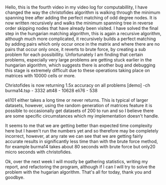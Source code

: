 Hello, this is the fourth video in my video log for computabillity, I have changed the way the christofides algorithm is walking through the minimum spanning tree after adding the perfect matching of odd degree nodes. It is now written recursively and walks the minimum spanning tree in reverse order skipping nodes that have already been visited. I have solved the final step in the hungarian matching algorithm, this is again a recursive algorithm, although much more complicated, it recursively builds a perfect matching by adding pairs which only occur once in the matrix and where there are no pairs that occur only once, it reverts to brute force, by creating a sub problem for each possibillity. Unfortunately I am finding that certain problems, especially very large problems are getting stuck earlier in the hungarian algorithm, which suggests there is another bug and debugging this stage is extremely difficult due to these operations taking place on matrices with 10000 cells or more.


Christofides is now returning 1.5x accuracy on all problems
[demo] -ch burma14.tsp - 3332
att48 - 10628
eli76 - 538

eli101 either takes a long time or never returns. This is typical of larger datasets, however, using the random generation of matrices feature it is possible to occasionally get datasets of 200 to run and so I believe there are some specific circumstances which my implementation doesn't handle.

It seems to me that we are getting better than expected time complexity here but I haven't run the numbers yet and so therefore may be completely incorrect, however, at any rate we can see that we are getting fairly accurate results in significantly less time than with the brute force method, for example burma14 takes about 80 seconds with brute force but only20 micro seconds with christofides.

Ok, over the next week I will mostly be gathering statistics, writing my report, and refactoring the program, although if I can I will try to solve the problem with the hugarian algorithm. That's all for today, thank you and goodbye.